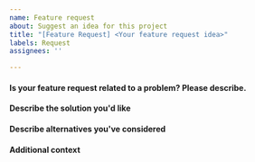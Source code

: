 ```yaml
---
name: Feature request
about: Suggest an idea for this project
title: "[Feature Request] <Your feature request idea>"
labels: Request
assignees: ''

---
```


#### Is your feature request related to a problem? Please describe.
<!-- A clear and concise description of what the problem is. Ex. I'm always frustrated when [...] -->

#### Describe the solution you'd like
<!-- A clear and concise description of what you want to happen. -->

#### Describe alternatives you've considered
<!-- A clear and concise description of any alternative solutions or features you've considered. -->

#### Additional context
<!-- Add any other context or screenshots about the feature request here. -->
